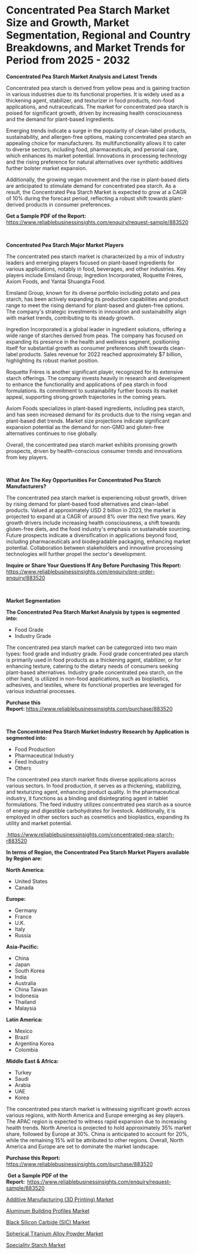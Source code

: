 <p><h1>Concentrated Pea Starch Market Size and Growth, Market Segmentation, Regional and Country Breakdowns, and Market Trends for Period from 2025 -  2032</h1></p><p><strong>Concentrated Pea Starch Market Analysis and Latest Trends</strong></p>
<p><p>Concentrated pea starch is derived from yellow peas and is gaining traction in various industries due to its functional properties. It is widely used as a thickening agent, stabilizer, and texturizer in food products, non-food applications, and nutraceuticals. The market for concentrated pea starch is poised for significant growth, driven by increasing health consciousness and the demand for plant-based ingredients. </p><p>Emerging trends indicate a surge in the popularity of clean-label products, sustainability, and allergen-free options, making concentrated pea starch an appealing choice for manufacturers. Its multifunctionality allows it to cater to diverse sectors, including food, pharmaceuticals, and personal care, which enhances its market potential. Innovations in processing technology and the rising preference for natural alternatives over synthetic additives further bolster market expansion.</p><p>Additionally, the growing vegan movement and the rise in plant-based diets are anticipated to stimulate demand for concentrated pea starch. As a result, the Concentrated Pea Starch Market is expected to grow at a CAGR of 10% during the forecast period, reflecting a robust shift towards plant-derived products in consumer preferences.</p></p>
<p><strong>Get a Sample PDF of the Report:&nbsp;</strong> <a href="https://www.reliablebusinessinsights.com/enquiry/request-sample/883520?utm_campaign=115&utm_medium=2&utm_source=Github&utm_content=ia&utm_term=02042025&utm_id=concentrated-pea-starch">https://www.reliablebusinessinsights.com/enquiry/request-sample/883520</a></p>
<p>&nbsp;</p>
<p><strong>Concentrated Pea Starch Major Market Players</strong></p>
<p><p>The concentrated pea starch market is characterized by a mix of industry leaders and emerging players focused on plant-based ingredients for various applications, notably in food, beverages, and other industries. Key players include Emsland Group, Ingredion Incorporated, Roquette Frères, Axiom Foods, and Yantai Shuangta Food. </p><p>Emsland Group, known for its diverse portfolio including potato and pea starch, has been actively expanding its production capabilities and product range to meet the rising demand for plant-based and gluten-free options. The company's strategic investments in innovation and sustainability align with market trends, contributing to its steady growth.</p><p>Ingredion Incorporated is a global leader in ingredient solutions, offering a wide range of starches derived from peas. The company has focused on expanding its presence in the health and wellness segment, positioning itself for substantial growth as consumer preferences shift towards clean-label products. Sales revenue for 2022 reached approximately $7 billion, highlighting its robust market position.</p><p>Roquette Frères is another significant player, recognized for its extensive starch offerings. The company invests heavily in research and development to enhance the functionality and applications of pea starch in food formulations. Its commitment to sustainability further boosts its market appeal, supporting strong growth trajectories in the coming years.</p><p>Axiom Foods specializes in plant-based ingredients, including pea starch, and has seen increased demand for its products due to the rising vegan and plant-based diet trends. Market size projections indicate significant expansion potential as the demand for non-GMO and gluten-free alternatives continues to rise globally.</p><p>Overall, the concentrated pea starch market exhibits promising growth prospects, driven by health-conscious consumer trends and innovations from key players.</p></p>
<p>&nbsp;</p>
<p><strong>What Are The Key Opportunities For Concentrated Pea Starch Manufacturers?</strong></p>
<p><p>The concentrated pea starch market is experiencing robust growth, driven by rising demand for plant-based food alternatives and clean-label products. Valued at approximately USD 2 billion in 2023, the market is projected to expand at a CAGR of around 8% over the next five years. Key growth drivers include increasing health consciousness, a shift towards gluten-free diets, and the food industry's emphasis on sustainable sourcing. Future prospects indicate a diversification in applications beyond food, including pharmaceuticals and biodegradable packaging, enhancing market potential. Collaboration between stakeholders and innovative processing technologies will further propel the sector's development.</p></p>
<p><strong>Inquire or Share Your Questions If Any Before Purchasing This Report:</strong> <a href="https://www.reliablebusinessinsights.com/enquiry/pre-order-enquiry/883520?utm_campaign=115&utm_medium=2&utm_source=Github&utm_content=ia&utm_term=02042025&utm_id=concentrated-pea-starch">https://www.reliablebusinessinsights.com/enquiry/pre-order-enquiry/883520</a></p>
<p>&nbsp;</p>
<p><strong>Market Segmentation</strong></p>
<p><strong>The Concentrated Pea Starch Market Analysis by types is segmented into:</strong></p>
<p><ul><li>Food Grade</li><li>Industry Grade</li></ul></p>
<p><p>The concentrated pea starch market can be categorized into two main types: food grade and industry grade. Food grade concentrated pea starch is primarily used in food products as a thickening agent, stabilizer, or for enhancing texture, catering to the dietary needs of consumers seeking plant-based alternatives. Industry grade concentrated pea starch, on the other hand, is utilized in non-food applications, such as bioplastics, adhesives, and textiles, where its functional properties are leveraged for various industrial processes.</p></p>
<p><strong>Purchase this Report:&nbsp;</strong><a href="https://www.reliablebusinessinsights.com/purchase/883520?utm_campaign=115&utm_medium=2&utm_source=Github&utm_content=ia&utm_term=02042025&utm_id=concentrated-pea-starch">https://www.reliablebusinessinsights.com/purchase/883520</a></p>
<p>&nbsp;</p>
<p><strong>The Concentrated Pea Starch Market Industry Research by Application is segmented into:</strong></p>
<p><ul><li>Food Production</li><li>Pharmaceutical Industry</li><li>Feed Industry</li><li>Others</li></ul></p>
<p><p>The concentrated pea starch market finds diverse applications across various sectors. In food production, it serves as a thickening, stabilizing, and texturizing agent, enhancing product quality. In the pharmaceutical industry, it functions as a binding and disintegrating agent in tablet formulations. The feed industry utilizes concentrated pea starch as a source of energy and digestible carbohydrates for livestock. Additionally, it is employed in other sectors such as cosmetics and bioplastics, expanding its utility and market potential.</p></p>
<p><a href="https://www.reliablebusinessinsights.com/concentrated-pea-starch-r883520?utm_campaign=115&utm_medium=2&utm_source=Github&utm_content=ia&utm_term=02042025&utm_id=concentrated-pea-starch">&nbsp;https://www.reliablebusinessinsights.com/concentrated-pea-starch-r883520</a></p>
<p><strong>In terms of Region, the Concentrated Pea Starch Market Players available by Region are:</strong></p>
<p>
    <p> <strong> North America: </strong>
        <ul>
            <li>United States</li>
            <li>Canada</li>
        </ul>
        </p> 
    <p> <strong> Europe: </strong>
        <ul>
            <li>Germany</li>
            <li>France</li>
            <li>U.K.</li>
            <li>Italy</li>
            <li>Russia</li>
        </ul>
        </p> 
    <p> <strong> Asia-Pacific: </strong>
        <ul>
            <li>China</li>
            <li>Japan</li>
            <li>South Korea</li>
            <li>India</li>
            <li>Australia</li>
            <li>China Taiwan</li>
            <li>Indonesia</li>
            <li>Thailand</li>
            <li>Malaysia</li>
        </ul>
        </p> 
    <p> <strong> Latin America: </strong>
        <ul>
            <li>Mexico</li>
            <li>Brazil</li>
            <li>Argentina Korea</li>
            <li>Colombia</li>
        </ul>
        </p> 
    <p> <strong> Middle East & Africa: </strong>
        <ul>
            <li>Turkey</li>
            <li>Saudi</li>
            <li>Arabia</li>
            <li>UAE</li>
            <li>Korea</li>
        </ul>
    </p>
    </p>
<p><p>The concentrated pea starch market is witnessing significant growth across various regions, with North America and Europe emerging as key players. The APAC region is expected to witness rapid expansion due to increasing health trends. North America is projected to hold approximately 35% market share, followed by Europe at 30%. China is anticipated to account for 20%, while the remaining 15% will be attributed to other regions. Overall, North America and Europe are set to dominate the market landscape.</p></p>
<p><strong>Purchase this Report: </strong><a href="https://www.reliablebusinessinsights.com/purchase/883520?utm_campaign=115&utm_medium=2&utm_source=Github&utm_content=ia&utm_term=02042025&utm_id=concentrated-pea-starch">https://www.reliablebusinessinsights.com/purchase/883520</a></p>
<p>&nbsp;<strong>Get a Sample PDF of the Report:&nbsp;&nbsp;</strong><a href="https://www.reliablebusinessinsights.com/enquiry/request-sample/883520?utm_campaign=115&utm_medium=2&utm_source=Github&utm_content=ia&utm_term=02042025&utm_id=concentrated-pea-starch">https://www.reliablebusinessinsights.com/enquiry/request-sample/883520</a></p>
<p><strong></strong></p>
<p><p><a href="https://github.com/cernkomlkawi/Market-Research-Report-List-1/blob/main/additive-manufacturing-3d-printing-market.md?utm_campaign=115&utm_medium=2&utm_source=Github&utm_content=ia&utm_term=02042025&utm_id=concentrated-pea-starch">Additive Manufacturing (3D Printing) Market</a></p><p><a href="https://github.com/boonegoicks7/Market-Research-Report-List-1/blob/main/aluminum-building-profiles-market.md?utm_campaign=115&utm_medium=2&utm_source=Github&utm_content=ia&utm_term=02042025&utm_id=concentrated-pea-starch">Aluminum Building Profiles Market</a></p><p><a href="https://github.com/kavechoxo/Market-Research-Report-List-1/blob/main/black-silicon-carbide-sic-market.md?utm_campaign=115&utm_medium=2&utm_source=Github&utm_content=ia&utm_term=02042025&utm_id=concentrated-pea-starch">Black Silicon Carbide (SIC) Market</a></p><p><a href="https://github.com/abuegalawixo/Market-Research-Report-List-1/blob/main/spherical-titanium-alloy-powder-market.md?utm_campaign=115&utm_medium=2&utm_source=Github&utm_content=ia&utm_term=02042025&utm_id=concentrated-pea-starch">Spherical Titanium Alloy Powder Market</a></p><p><a href="https://github.com/gavalegeyndt26/Market-Research-Report-List-1/blob/main/speciality-starch-market.md?utm_campaign=115&utm_medium=2&utm_source=Github&utm_content=ia&utm_term=02042025&utm_id=concentrated-pea-starch">Speciality Starch Market</a></p></p>